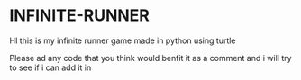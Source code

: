# INFINITE-RUNNER
HI this is my infinite runner game made in python using turtle

Please ad any code that you think would benfit it as a comment and i will try to see if i can add it in 
